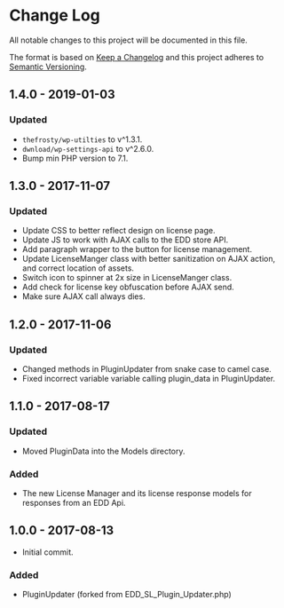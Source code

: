 # Change Log
All notable changes to this project will be documented in this file.

The format is based on [Keep a Changelog](http://keepachangelog.com/)
and this project adheres to [Semantic Versioning](http://semver.org/).

## 1.4.0 - 2019-01-03
### Updated
- `thefrosty/wp-utilties` to v^1.3.1.
- `dwnload/wp-settings-api` to v^2.6.0.
- Bump min PHP version to 7.1.

## 1.3.0 - 2017-11-07
### Updated
- Update CSS to better reflect design on license page.
- Update JS to work with AJAX calls to the EDD store API.
- Add paragraph wrapper to the button for license management.
- Update LicenseManger class with better sanitization on AJAX action, and correct location of assets.
- Switch icon to spinner at 2x size in LicenseManger class.
- Add check for license key obfuscation before AJAX send.
- Make sure AJAX call always dies.

## 1.2.0 - 2017-11-06
### Updated
- Changed methods in PluginUpdater from snake case to camel case.
- Fixed incorrect variable variable calling plugin_data in PluginUpdater.

## 1.1.0 - 2017-08-17
### Updated
- Moved PluginData into the Models directory.

### Added
- The new License Manager and its license response models for responses from an EDD Api.

## 1.0.0 - 2017-08-13
- Initial commit.
### Added
- PluginUpdater (forked from EDD_SL_Plugin_Updater.php)